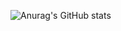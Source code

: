 ![Anurag's GitHub stats](https://github-readme-stats.vercel.app/api?username=AugustoPietro&show_icons=true&theme=transparent)
